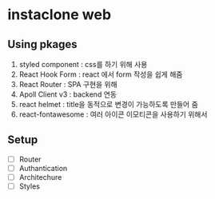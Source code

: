 # instaclone web

## Using pkages
1. styled component : css를 하기 위해 사용
2. React Hook Form : react 에서 form 작성을 쉽게 해줌
3. React Router : SPA 구현을 위해
4. Apoll Client v3 : backend 연동
5. react helmet : title을 동적으로 변경이 가능하도록 만들어 줌
6. react-fontawesome : 여러 아이콘 이모티콘을 사용하기 위해서

## Setup

- [ ] Router
- [ ] Authantication
- [ ] Architechure
- [ ] Styles